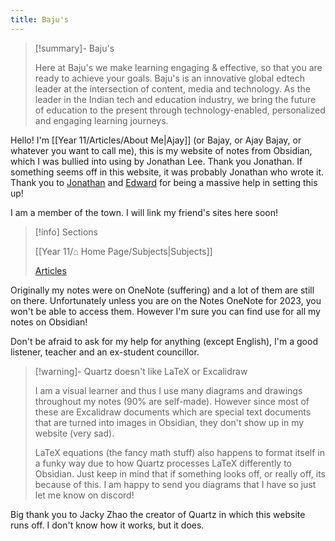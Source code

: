 ```yaml
---
title: Baju's
---
```


> [!summary]- Baju's
> 
> Here at Baju's we make learning engaging & effective, so that you are ready to achieve your goals. Baju's is an innovative global edtech leader at the intersection of content, media and technology. As the leader in the Indian tech and education industry, we bring the future of education to the present through technology-enabled, personalized and engaging learning journeys. 

Hello! I'm [[Year 11/Articles/About Me|Ajay]] (or Bajay, or Ajay Bajay, or whatever you want to call me), this is my website of notes from Obsidian, which I was bullied into using by Jonathan Lee. Thank you Jonathan. If something seems off in this website, it was probably Jonathan who wrote it. Thank you to [Jonathan](https://github.com/nottaro) and [Edward](https://github.com/eddietheed) for being a massive help in setting this up!

I am a member of the town. I will link my friend's sites here soon!

> [!info] Sections
> 
> [[Year 11/⌂ Home Page/Subjects|Subjects]]
> 
> [Articles](Year%2011/⌂%20Home%20Page/Articles.md)

Originally my notes were on OneNote (suffering) and a lot of them are still on there. Unfortunately unless you are on the Notes OneNote for 2023, you won't be able to access them. However I'm sure you can find use for all my notes on Obsidian! 

Don't be afraid to ask for my help for anything (except English), I'm a good listener, teacher and an ex-student councillor.

> [!warning]- Quartz doesn't like LaTeX or Excalidraw
> 
> I am a visual learner and thus I use many diagrams and drawings throughout my notes (90% are self-made). However since most of these are Excalidraw documents which are special text documents that are turned into images in Obsidian, they don't show up in my website (very sad). 
> 
> LaTeX equations (the fancy math stuff) also happens to format itself in a funky way due to how Quartz processes LaTeX differently to Obsidian. Just keep in mind that if something looks off, or really off, its because of this. I am happy to send you diagrams that I have so just let me know on discord! 

Big thank you to Jacky Zhao the creator of Quartz in which this website runs off. I don't know how it works, but it does. 